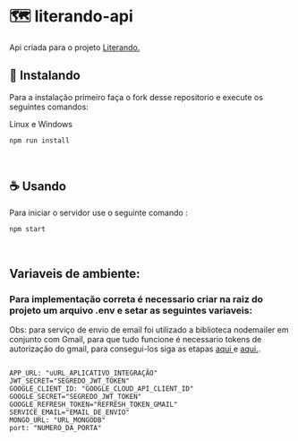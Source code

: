 # 🗺 literando-api

Api criada para o projeto <a href="https://github.com/Jefferson-Guirra/e-commerce"> Literando.</a>


## 🚀 Instalando

Para a instalação primeiro faça o fork desse repositorio e execute os seguintes comandos: 

Linux e Windows

```
npm run install
```





<br>

## ☕ Usando

Para iniciar o servidor use o seguinte comando :

```
npm start
```





<br>

## Variaveis de ambiente:

### Para implementação correta é necessario criar na raiz do projeto um arquivo .env e setar as seguintes variaveis:

Obs: para serviço de envio de email foi utilizado a biblioteca nodemailer em conjunto com Gmail, para que tudo funcione é necessario tokens de autorização do gmail,
para consegui-los siga as etapas <a href="https://www.freecodecamp.org/news/use-nodemailer-to-send-emails-from-your-node-js-server/"> aqui </a> e <a href="https://www.freecodecamp.org/news/use-nodemailer-to-send-emails-from-your-node-js-server/"> aqui.</a>.


```

APP_URL: "uURL_APLICATIVO_INTEGRAÇÃO"
JWT_SECRET="SEGREDO_JWT_TOKEN"
GOOGLE_CLIENT_ID: "GOOGLE_CLOUD_API_CLIENT_ID"
GOOGLE_SECRET="SEGREDO_JWT_TOKEN"
GOOGLE_REFRESH_TOKEN="REFRESH_TOKEN_GMAIL"
SERVICE_EMAIL="EMAIL_DE_ENVIO"
MONGO_URL: "URL_MONGODB"
port: "NUMERO_DA_PORTA"
```

